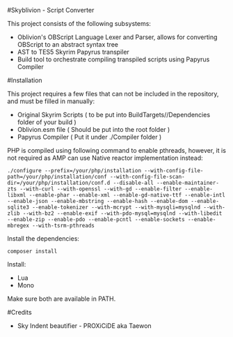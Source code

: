 #Skyblivion - Script Converter

This project consists of the following subsystems:

* Oblivion's OBScript Language Lexer and Parser, allows for converting OBScript to an abstract syntax tree
* AST to TES5 Skyrim Papyrus transpiler
* Build tool to orchestrate compiling transpiled scripts using Papyrus Compiler

#Installation

This project requires a few files that can not be included in the repository, and must be filled in manually:

* Original Skyrim Scripts ( to be put into BuildTargets/<Target>/Dependencies folder of your build )
* Oblivion.esm file ( Should be put into the root folder )
* Papyrus Compiler ( Put it under ./Compiler folder )

PHP is compiled using following command to enable pthreads, however, it is not required as AMP can use Native reactor implementation instead:
```
./configure --prefix=/your/php/installation --with-config-file-path=/your/php/installation/conf --with-config-file-scan-dir=/your/php/installation/conf.d --disable-all --enable-maintainer-zts --with-curl --with-openssl --with-gd --enable-filter --enable-libxml --enable-phar --enable-xml --enable-gd-native-ttf --enable-intl --enable-json --enable-mbstring --enable-hash --enable-dom --enable-sqlite3 --enable-tokenizer --with-mcrypt --with-mysqli=mysqlnd --with-zlib --with-bz2 --enable-exif --with-pdo-mysql=mysqlnd --with-libedit --enable-zip --enable-pdo --enable-pcntl --enable-sockets --enable-mbregex --with-tsrm-pthreads
```

Install the dependencies:
```
composer install
```

Install:
* Lua
* Mono 

Make sure both are available in PATH.

#Credits

* Sky Indent beautifier - PROXiCiDE aka Taewon
